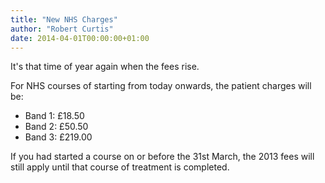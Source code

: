 ```yaml
---
title: "New NHS Charges"
author: "Robert Curtis"
date: 2014-04-01T00:00:00+01:00
---
```


It's that time of year again when the fees rise.

For NHS courses of starting from today onwards, the patient charges will be:

- Band 1: £18.50
- Band 2: £50.50
- Band 3: £219.00

If you had started a course on or before the 31st March, the 2013 fees will still apply until that course of treatment is completed.
